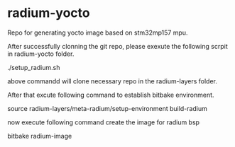 # radium-yocto
Repo for generating yocto image based on stm32mp157 mpu. 

After successfully clonning the git repo, please exexute the following scrpit in radium-yocto folder.

./setup_radium.sh

above commandd will clone necessary repo in the radium-layers folder. 

After that excute following command to establish bitbake environment.

source radium-layers/meta-radium/setup-environment build-radium

now execute following command create the image for radium bsp

bitbake radium-image
